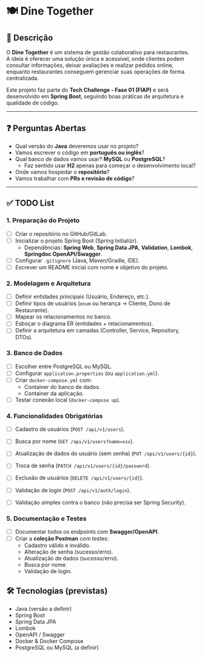 # 🍽️ Dine Together

## 📌 Descrição

O **Dine Together** é um sistema de gestão colaborativo para restaurantes.  
A ideia é oferecer uma solução única e acessível, onde clientes podem consultar informações, deixar avaliações e realizar pedidos online, enquanto restaurantes conseguem gerenciar suas operações de forma centralizada.

Este projeto faz parte do **Tech Challenge - Fase 01 (FIAP)** e será desenvolvido em **Spring Boot**, seguindo boas práticas de arquitetura e qualidade de código.

---

## ❓ Perguntas Abertas
- Qual versão do **Java** deveremos usar no projeto?
- Vamos escrever o código em **português ou inglês**?
- Qual banco de dados vamos usar? **MySQL** ou **PostgreSQL**?
    - Faz sentido usar **H2** apenas para começar o desenvolvimento local?
- Onde vamos hospedar o **repositório**?
- Vamos trabalhar com **PRs e revisão de código**?

---

## ✅ TODO List

### 1. Preparação do Projeto
- [ ] Criar o repositório no GitHub/GitLab.
- [ ] Inicializar o projeto Spring Boot (Spring Initializr).
    - Dependências: **Spring Web**, **Spring Data JPA**, **Validation**, **Lombok**, **Springdoc OpenAPI/Swagger**.
- [ ] Configurar `.gitignore` (Java, Maven/Gradle, IDE).
- [ ] Escrever um README inicial com nome e objetivo do projeto.

### 2. Modelagem e Arquitetura
- [ ] Definir entidades principais (Usuário, Endereço, etc.).
- [ ] Definir tipos de usuários (`enum` ou herança → Cliente, Dono de Restaurante).
- [ ] Mapear os relacionamentos no banco.
- [ ] Esboçar o diagrama ER (entidades + relacionamentos).
- [ ] Definir a arquitetura em camadas (Controller, Service, Repository, DTOs).

### 3. Banco de Dados
- [ ] Escolher entre PostgreSQL ou MySQL.
- [ ] Configurar `application.properties` (ou `application.yml`).
- [ ] Criar `docker-compose.yml` com:
    - Container do banco de dados.
    - Container da aplicação.
- [ ] Testar conexão local (`docker-compose up`).

### 4. Funcionalidades Obrigatórias
- [ ] Cadastro de usuários (`POST /api/v1/users`).
- [ ] Busca por nome (`GET /api/v1/users?name=xxx`).
- [ ] Atualização de dados do usuário (sem senha) (`PUT /api/v1/users/{id}`).
- [ ] Troca de senha (`PATCH /api/v1/users/{id}/password`).
- [ ] Exclusão de usuários (`DELETE /api/v1/users/{id}`).
- [ ] Validação de login (`POST /api/v1/auth/login`).
- [ ] Validação simples contra o banco (não precisa ser Spring Security).  


### 5. Documentação e Testes
- [ ] Documentar todos os endpoints com **Swagger/OpenAPI**.
- [ ] Criar a **coleção Postman** com testes:
    - Cadastro válido e inválido.
    - Alteração de senha (sucesso/erro).
    - Atualização de dados (sucesso/erro).
    - Busca por nome.
    - Validação de login.

## 🛠️ Tecnologias (previstas)
- Java (versão a definir)
- Spring Boot
- Spring Data JPA
- Lombok
- OpenAPI / Swagger
- Docker & Docker Compose
- PostgreSQL ou MySQL (a definir)
